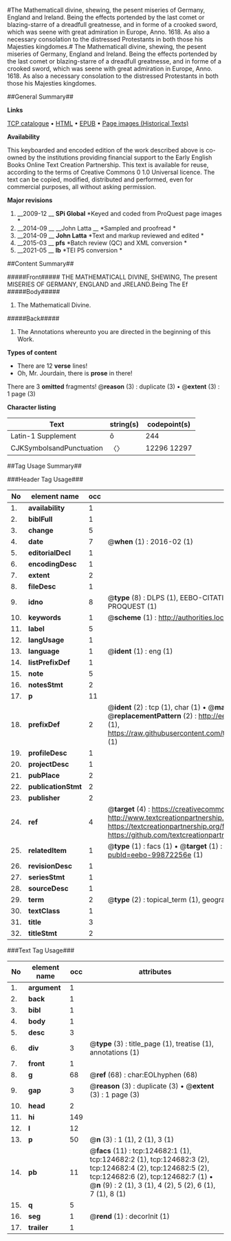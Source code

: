 #The Mathematicall divine, shewing, the pesent miseries of Germany, England and Ireland. Being the effects portended by the last comet or blazing-starre of a dreadfull greatnesse, and in forme of a crooked sword, which was seene with great admiration in Europe, Anno. 1618. As also a necessary consolation to the distressed Protestants in both those his Majesties kingdomes.#
The Mathematicall divine, shewing, the pesent miseries of Germany, England and Ireland. Being the effects portended by the last comet or blazing-starre of a dreadfull greatnesse, and in forme of a crooked sword, which was seene with great admiration in Europe, Anno. 1618. As also a necessary consolation to the distressed Protestants in both those his Majesties kingdomes.

##General Summary##

**Links**

[TCP catalogue](http://www.ota.ox.ac.uk/tcp/)  • 
[HTML](http://tei.it.ox.ac.uk/tcp/Texts-HTML/free/A88/A88919.html)  • 
[EPUB](http://tei.it.ox.ac.uk/tcp/Texts-EPUB/free/A88/A88919.epub) • 
[Page images (Historical Texts)](https://historicaltexts.jisc.ac.uk/eebo-99872256e)

**Availability**

This keyboarded and encoded edition of the work described above is co-owned by the
    institutions providing financial support to the Early English Books Online Text Creation
    Partnership. This text is available for reuse, according to the terms of  Creative Commons 0 1.0 Universal
    licence. The text can be copied, modified, distributed and performed, even for commercial
    purposes, all without asking permission.

**Major revisions**

1. __2009-12 __ __SPi Global__ *Keyed and coded from ProQuest page images *
1. __2014-09 __ __John Latta __ *Sampled and proofread *
1. __2014-09 __ __John Latta__ *Text and markup reviewed and edited *
1. __2015-03 __ __pfs__ *Batch review (QC) and XML conversion *
1. __2021-05 __ __lb__ *TEI P5 conversion *

##Content Summary##

#####Front#####
THE MATHEMATICALL DIVINE, SHEWING, The present MISERIES OF GERMANY, ENGLAND and JRELAND.Being The Ef
#####Body#####

1. The Mathematicall Divine.

#####Back#####

1. The Annotations whereunto you are directed in the beginning of this Work.

**Types of content**

  * There are 12 **verse** lines!
  * Oh, Mr. Jourdain, there is **prose** in there!

There are 3 **omitted** fragments! 
 @__reason__ (3) : duplicate (3)  •  @__extent__ (3) : 1 page (3)

**Character listing**


|Text|string(s)|codepoint(s)|
|---|---|---|
|Latin-1 Supplement|ô|244|
|CJKSymbolsandPunctuation|〈〉|12296 12297|

##Tag Usage Summary##

###Header Tag Usage###

|No|element name|occ|attributes|
|---|---|---|---|
|1.|__availability__|1||
|2.|__biblFull__|1||
|3.|__change__|5||
|4.|__date__|7| @__when__ (1) : 2016-02 (1)|
|5.|__editorialDecl__|1||
|6.|__encodingDesc__|1||
|7.|__extent__|2||
|8.|__fileDesc__|1||
|9.|__idno__|8| @__type__ (8) : DLPS (1), EEBO-CITATION (1), VID (1), EEBO-PROQUEST (1), STC (3), PROQUEST (1)|
|10.|__keywords__|1| @__scheme__ (1) : http://authorities.loc.gov/ (1)|
|11.|__label__|5||
|12.|__langUsage__|1||
|13.|__language__|1| @__ident__ (1) : eng (1)|
|14.|__listPrefixDef__|1||
|15.|__note__|5||
|16.|__notesStmt__|2||
|17.|__p__|11||
|18.|__prefixDef__|2| @__ident__ (2) : tcp (1), char (1)  •  @__matchPattern__ (2) : ([0-9\-]+):([0-9IVX]+) (1), (.+) (1)  •  @__replacementPattern__ (2) : http://eebo.chadwyck.com/downloadtiff?vid=$1&page=$2 (1), https://raw.githubusercontent.com/textcreationpartnership/Texts/master/tcpchars.xml#$1 (1)|
|19.|__profileDesc__|1||
|20.|__projectDesc__|1||
|21.|__pubPlace__|2||
|22.|__publicationStmt__|2||
|23.|__publisher__|2||
|24.|__ref__|4| @__target__ (4) : https://creativecommons.org/publicdomain/zero/1.0/ (1), http://www.textcreationpartnership.org/docs/. (1), https://textcreationpartnership.org/faq/#faq05 (1), https://github.com/textcreationpartnership (1)|
|25.|__relatedItem__|1| @__type__ (1) : facs (1)  •  @__target__ (1) : https://data.historicaltexts.jisc.ac.uk/view?pubId=eebo-99872256e (1)|
|26.|__revisionDesc__|1||
|27.|__seriesStmt__|1||
|28.|__sourceDesc__|1||
|29.|__term__|2| @__type__ (2) : topical_term (1), geographic_name (1)|
|30.|__textClass__|1||
|31.|__title__|3||
|32.|__titleStmt__|2||


###Text Tag Usage###

|No|element name|occ|attributes|
|---|---|---|---|
|1.|__argument__|1||
|2.|__back__|1||
|3.|__bibl__|1||
|4.|__body__|1||
|5.|__desc__|3||
|6.|__div__|3| @__type__ (3) : title_page (1), treatise (1), annotations (1)|
|7.|__front__|1||
|8.|__g__|68| @__ref__ (68) : char:EOLhyphen (68)|
|9.|__gap__|3| @__reason__ (3) : duplicate (3)  •  @__extent__ (3) : 1 page (3)|
|10.|__head__|2||
|11.|__hi__|149||
|12.|__l__|12||
|13.|__p__|50| @__n__ (3) : 1 (1), 2 (1), 3 (1)|
|14.|__pb__|11| @__facs__ (11) : tcp:124682:1 (1), tcp:124682:2 (1), tcp:124682:3 (2), tcp:124682:4 (2), tcp:124682:5 (2), tcp:124682:6 (2), tcp:124682:7 (1)  •  @__n__ (9) : 2 (1), 3 (1), 4 (2), 5 (2), 6 (1), 7 (1), 8 (1)|
|15.|__q__|5||
|16.|__seg__|1| @__rend__ (1) : decorInit (1)|
|17.|__trailer__|1||
